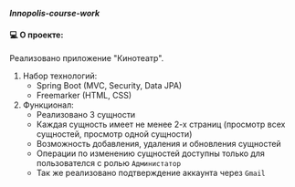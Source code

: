 ***Innopolis-course-work***

#### :computer: О проекте:
Реализовано приложение "Кинотеатр".
1) Набор технологий:
    + Spring Boot (MVC, Security, Data JPA)
    + Freemarker (HTML, CSS)
2) Функционал:
    + Реализовано 3 сущности
    + Каждая сущность имеет не менее 2-х страниц (просмотр всех сущностей, просмотр одной сущности)
    + Возможность добавления, удаления и обновления сущностей
    + Операции по изменению сущностей доступны только для пользователся с ролью `Администатор`
    + Так же реализовано подтверждение аккаунта через `Gmail`
